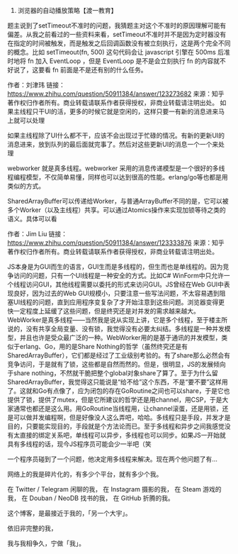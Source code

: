 1. 浏览器的自动播放策略【渡一教育】

题主说到了setTimeout不准时的问题，我猜题主对这个不准时的原因理解可能有偏差。从我之前看过的一些资料来看，setTimeout不准时并不是因为定时器没有在指定的时间被触发，而是触发之后回调函数没有被立刻执行，这是两个完全不同的概念。比如 setTimeout(fn, 500) 这句代码会让 javascript 引擎在 500ms 后准时地将 fn 加入 EventLoop ，但是 EventLoop 是不是会立刻执行 fn 的内容就不好说了，这要看 fn 前面是不是还有别的什么任务。

作者：刘津玮
链接：https://www.zhihu.com/question/50911384/answer/123273682
来源：知乎
著作权归作者所有。商业转载请联系作者获得授权，非商业转载请注明出处。
如果主线程只干UI的活，更多的时候它就是空闲的，这样只要一有新的消息进来马上就可以处理

如果主线程除了UI什么都不干，应该不会出现过于忙碌的情况。有新的更新UI的消息进来，放到队列的最后面就完事了。然后对这些更新UI的消息一个一个来处理

webworker 就是真多线程。webworker 采用的消息传递模型是一个很好的多线程编程模型，不仅简单易懂，同样也可以达到很高的性能。erlang/go等也都是用类似的方式。

SharedArrayBuffer可以传递给Worker，与普通ArrayBuffer不同的是，它可以被多个Worker（以及主线程）共享。可以通过Atomics操作来实现加锁等待之类的语义。具体可以看

作者：Jim Liu
链接：https://www.zhihu.com/question/50911384/answer/123333876
来源：知乎
著作权归作者所有。商业转载请联系作者获得授权，非商业转载请注明出处。

JS本身是为GUI而生的语言，GUI生而是多线程的，但生而也是单线程的。因为竞争访问的问题，只有一个UI线程是一种安全的方式。比如C# WinForm中只允许一个线程访问GUI，其他线程需要以委托的形式来访问GUI。JS曾经在Web GUI中表现良好，因为过去的Web GUI规模小，只要注意一些写法问题，不太容易遇到阻塞UI线程的问题，直到应用程序变复杂了才开始注意到这些问题。浏览器变得更快一定程度上延缓了这些问题，但是终究还是对并发的需求越来越大。WebWorker是真多线程——当然我是说从实现上讲，它是多个线程，至于楼主所说的，没有共享全局变量、没有锁，我觉得没有必要太纠结。多线程是一种并发模型，并且也许是受众最广泛的一种。WebWorker用的是基于通讯的并发模型，类似于erlang、Go，用的是Share Nothing的哲学（虽然终究还是有SharedArrayBuffer），它们都是经过了工业级别考验的。有了share那么必然会有竞争访问，于是就有了锁，这些都是自然而然的。但是，很明显，JS的发展倾向于share nothing，不然就干脆把整个global对象share了算了。至于为什么留SharedArrayBuffer，我觉得这只能说是“给不给”这个东西，不是“要不要”这样用了。这就和Go有点像了，应为闭包的存在GoRoutine之间也可以share，于是它也提供了锁，提供了mutex，但是它所建议的哲学还是用channel，用CSP，于是大家通常也都还是这么用。用GoRoutine当线程用，让channel滚蛋，还是用锁，还是可以做并发编程啊，但是好像没人这么弄吧，哈哈。多线程只是手段，并发才是目的，只要能实现目的，手段就是个方法论而已。至于多线程和异步之间我感觉没有太直接的绑定关系吧，单线程可以异步，多线程也可以同步。如果JS一开始就具有多线程的话，现今JS程序员可能会少一半吧（笑

一个程序员碰到了一个问题，他决定用多线程来解决。现在两个他问题了有…

网络上的我是碎片化的，有多少个平台，就有多少个我。

在 Twitter / Telegram 闲聊的我，
在 Instagram 摄影的我，
在 Steam 游戏的我，
在 Douban / NeoDB 找书的我，
在 GitHub 折腾的我。

这个博客，是最接近于我的，「另一个大宇」。

依旧非完整的我，

我与我相争久，宁做「我」。
